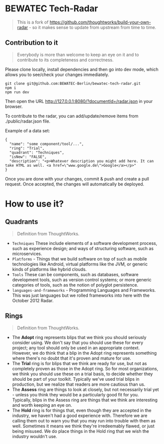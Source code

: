 # BEWATEC Tech-Radar

> This is a fork of https://github.com/thoughtworks/build-your-own-radar - so it makes sense to update from upstream from time to time.

## Contribution to it

> Everybody is more than welcome to keep an eye on it and to contribute to its completeness and correctness. 

Please clone locally, install dependencies and then go into dev mode, which allows you to see/check your changes immediately.

    git clone git@github.com:BEWATEC-Berlin/bewatec-tech-radar.git
    npm i
    npm run dev
    
Then open the URL http://127.0.0.1:8080/?documentId=/radar.json in your browser.

To contribute to the radar, you can add/update/remove items from ./public/radar.json file.

Example of a data set:

    {
      "name": "some component/tool/...",
      "ring": "Trial",
      "quadrant": "Techniques",
      "isNew": "FALSE",
      "description": "<p>Whatever description you might add here. It can take HTML as well. <a href=\"www.google.de\">Google</a></p>"
    }

Once you are done with your changes, commit & push and create a pull request. Once accepted, the changes will automatically be deployed.

# How to use it?

## Quadrants

> Definition from ThoughtWorks.

  - ```Techniques``` These include elements of a software development process, such as experience design; and ways of structuring software, such as microservices.
  - ```Platforms``` - Things that we build software on top of such as mobile technologies like Android, virtual platforms like the JVM, or generic kinds of platforms like hybrid clouds.
  - ```Tools``` These can be components, such as databases, software development tools, such as version control systems; or more generic categories of tools, such as the notion of polyglot persistence.
  - ```languages-and-frameworks``` - Programming Languages and Frameworks. This was just languages but we rolled frameworks into here with the October 2012 Radar.

## Rings

> Definition from ThoughtWorks.

- The **Adopt** ring represents blips that we think you should seriously consider using. We don't say that you should use these for every project; any tool should only be used in an appropriate context. However, we do think that a blip in the Adopt ring represents something where there's no doubt that it's proven and mature for use.
- The **Trial** ring is for blips that we think are ready for use, but not as completely proven as those in the Adopt ring. So for most organizations, we think you should use these on a trial basis, to decide whether they should be part of your toolkit. Typically we've used trial blips in production, but we realize that readers are more cautious than us.
- The **Assess** ring are things to look at closely, but not necessarily trial yet - unless you think they would be a particularly good fit for you. Typically, blips in the Assess ring are things that we think are interesting and worth keeping an eye on.
- The **Hold** ring is for things that, even though they are accepted in the industry, we haven't had a good experience with. Therefore we are calling them out to warn you that you may run into trouble with them as well. Sometimes it means we think they're irredeemably flawed, or just being misused. We do place things in the Hold ring that we wish the industry wouldn't use.